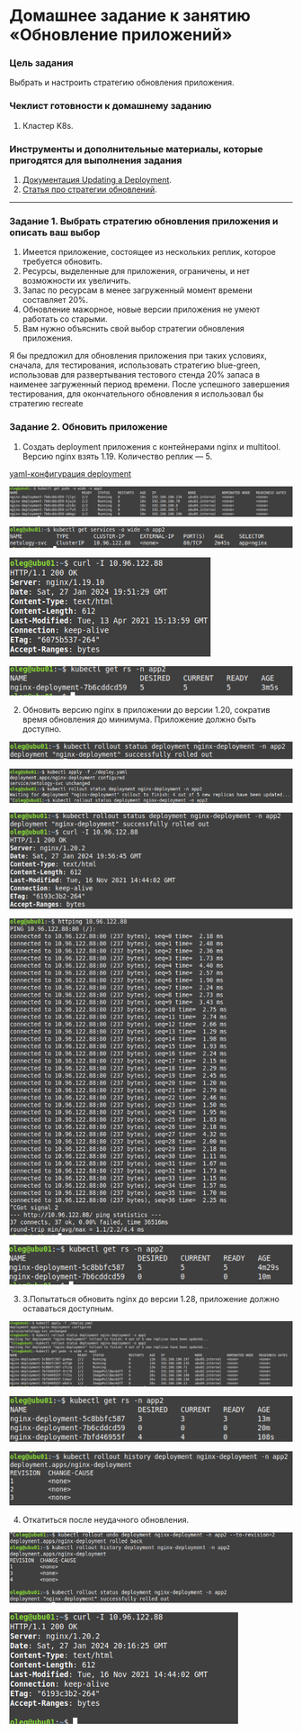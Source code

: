 # Домашнее задание к занятию «Обновление приложений»

### Цель задания

Выбрать и настроить стратегию обновления приложения.

### Чеклист готовности к домашнему заданию

1. Кластер K8s.

### Инструменты и дополнительные материалы, которые пригодятся для выполнения задания

1. [Документация Updating a Deployment](https://kubernetes.io/docs/concepts/workloads/controllers/deployment/#updating-a-deployment).
2. [Статья про стратегии обновлений](https://habr.com/ru/companies/flant/articles/471620/).

-----

### Задание 1. Выбрать стратегию обновления приложения и описать ваш выбор

1. Имеется приложение, состоящее из нескольких реплик, которое требуется обновить.
2. Ресурсы, выделенные для приложения, ограничены, и нет возможности их увеличить.
3. Запас по ресурсам в менее загруженный момент времени составляет 20%.
4. Обновление мажорное, новые версии приложения не умеют работать со старыми.
5. Вам нужно объяснить свой выбор стратегии обновления приложения.

Я бы предложил для обновления приложения при таких условиях, сначала, для тестирования, использовать стратегию blue-green, использовав для развертывания тестового стенда 20% запаса в наименее загруженный период времени.
После успешного завершения тестирования, для окончательного обновления я использовал бы стратегию recreate

### Задание 2. Обновить приложение

1. Создать deployment приложения с контейнерами nginx и multitool. Версию nginx взять 1.19. Количество реплик — 5.

[yaml-конфигурация deployment](./deployment.yaml)

![13-04-01](./13-04-01.png)

![13-04-02](./13-04-02.png)

![13-04-03](./13-04-03.png)

![13-04-04](./13-04-04.png)

2. Обновить версию nginx в приложении до версии 1.20, сократив время обновления до минимума. Приложение должно быть доступно.

![13-04-05](./13-04-05.png)

![13-04-06](./13-04-06.png)

![13-04-07](./13-04-07.png)

![13-04-08](./13-04-08.png)

![13-04-09](./13-04-09.png)

3. 3.Попытаться обновить nginx до версии 1.28, приложение должно оставаться доступным.

![13-04-10](./13-04-10.png)

![13-04-11](./13-04-11.png)

![13-04-12](./13-04-12.png)

4. Откатиться после неудачного обновления.

![13-04-13](./13-04-13.png)

![13-04-14](./13-04-14.png)